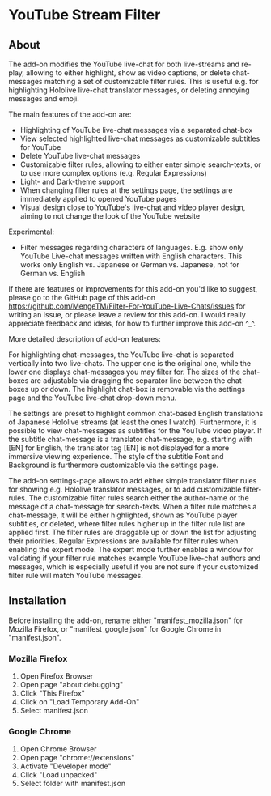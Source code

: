 # YouTube Stream Filter


## About
The add-on modifies the YouTube live-chat for both live-streams and re-play, allowing to either highlight, show as video captions, or delete chat-messages matching a set of customizable filter rules. This is useful e.g. for highlighting Hololive live-chat translator messages, or deleting annoying messages and emoji.

The main features of the add-on are:
<ul>
    <li>Highlighting of YouTube live-chat messages via a separated chat-box</li>
    <li>View selected highlighted live-chat messages as customizable subtitles for YouTube</li>
    <li>Delete YouTube live-chat messages</li>
    <li>Customizable filter rules, allowing to either enter simple search-texts, or to use more complex options (e.g. Regular Expressions)</li>
    <li>Light- and Dark-theme support</li>
    <li>When changing filter rules at the settings page, the settings are immediately applied to opened YouTube pages</li>
    <li>Visual design close to YouTube's live-chat and video player design, aiming to not change the look of the YouTube website</li>
</ul>

Experimental:
<ul>
    <li>Filter messages regarding characters of languages. E.g. show only YouTube Live-chat messages written with English characters. This works only English vs. Japanese or German vs. Japanese, not for German vs. English</li>
</ul>

If there are features or improvements for this add-on you'd like to suggest, please go to the GitHub page of this add-on https://github.com/MengeTM/Filter-For-YouTube-Live-Chats/issues for writing an Issue, or please leave a review for this add-on. I would really appreciate feedback and ideas, for how to further improve this add-on ^_^.

More detailed description of add-on features:

For highlighting chat-messages, the YouTube live-chat is separated vertically into two live-chats. The upper one is the original one, while the lower one displays chat-messages you may filter for. The sizes of the chat-boxes are adjustable via dragging the separator line between the chat-boxes up or down. The highlight chat-box is removable via the settings page and the YouTube live-chat drop-down menu.

The settings are preset to highlight common chat-based English translations of Japanese Hololive streams (at least the ones I watch). Furthermore, it is possible to view chat-messages as subtitles for the YouTube video player. If the subtitle chat-message is a translator chat-message, e.g. starting with [EN] for English, the translator tag [EN] is not displayed for a more immersive viewing experience. The style of the subtitle Font and Background is furthermore customizable via the settings page.

The add-on settings-page allows to add either simple translator filter rules for showing e.g. Hololive translator messages, or to add customizable filter-rules. The customizable filter rules search either the author-name or the message of a chat-message for search-texts. When a filter rule matches a chat-message, it will be either highlighted, shown as YouTube player subtitles, or deleted, where filter rules higher up in the filter rule list are applied first. The filter rules are draggable up or down the list for adjusting their priorities. Regular Expressions are available for filter rules when enabling the expert mode. The expert mode further enables a window for validating if your filter rule matches example YouTube live-chat authors and messages, which is especially useful if you are not sure if your customized filter rule will match YouTube messages.

## Installation
Before installing the add-on, rename either "manifest_mozilla.json" for Mozilla Firefox, or "manifest_google.json" for Google Chrome in "manifest.json".
### Mozilla Firefox
1. Open Firefox Browser
2. Open page "about:debugging"
3. Click "This Firefox"
4. Click on "Load Temporary Add-On"
5. Select manifest.json

### Google Chrome
1. Open Chrome Browser
2. Open page "chrome://extensions"
3. Activate "Developer mode"
4. Click "Load unpacked"
5. Select folder with manifest.json